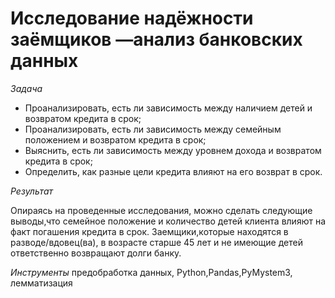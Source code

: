 # **Исследование надёжности заёмщиков —анализ банковских данных**

*Задача*

- Проанализировать, есть ли зависимость между наличием детей и возвратом кредита в срок;
- Проанализировать, есть ли зависимость между семейным положением и возвратом кредита в срок;
- Выяснить, есть ли зависимость между уровнем дохода и возвратом кредита в срок;
- Определить, как разные цели кредита влияют на его возврат в срок.

*Результат*

Опираясь на проведенные исследования, можно сделать следующие выводы,что семейное положение и количество детей клиента влияют на факт погашения кредита в срок.
Заемщики,которые находятся в разводе/вдовец(ва), в возрасте старше 45 лет и не имеющие детей ответственно возвращают долги банку.

*Инструменты* 
предобработка данных,
Python,Pandas,PyMystem3, лемматизация
